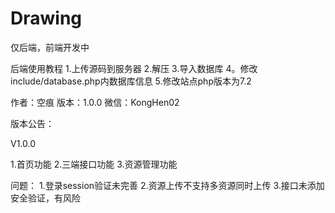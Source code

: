 # Drawing

仅后端，前端开发中

后端使用教程
1.上传源码到服务器
2.解压
3.导入数据库
4。修改include/database.php内数据库信息
5.修改站点php版本为7.2


作者：空痕
版本：1.0.0
微信：KongHen02


版本公告：

V1.0.0

1.首页功能
2.三端接口功能
3.资源管理功能

问题：
1.登录session验证未完善
2.资源上传不支持多资源同时上传
3.接口未添加安全验证，有风险
